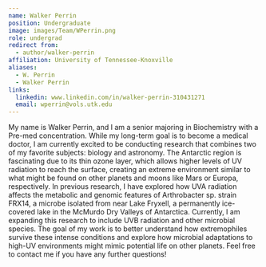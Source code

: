 ```yaml
---
name: Walker Perrin
position: Undergraduate
image: images/Team/WPerrin.png
role: undergrad
redirect from:
  - author/walker-perrin    
affiliation: University of Tennessee-Knoxville
aliases:
  - W. Perrin
  - Walker Perrin
links:
  linkedin: www.linkedin.com/in/walker-perrin-310431271
  email: wperrin@vols.utk.edu
---
```


My name is Walker Perrin, and I am a senior majoring in Biochemistry with a Pre-med concentration. While my long-term goal is to become a medical doctor, I am currently excited to be conducting research that combines two of my favorite subjects: biology and astronomy. The Antarctic region is fascinating due to its thin ozone layer, which allows higher levels of UV radiation to reach the surface, creating an extreme environment similar to what might be found on other planets and moons like Mars or Europa, respectively. In previous research, I have explored how UVA radiation affects the metabolic and genomic features of Arthrobacter sp. strain FRX14, a microbe isolated from near Lake Fryxell, a permanently ice-covered lake in the McMurdo Dry Valleys of Antarctica. Currently, I am expanding this research to include UVB radiation and other microbial species. The goal of my work is to better understand how extremophiles survive these intense conditions and explore how microbial adaptations to high-UV environments might mimic potential life on other planets. Feel free to contact me if you have any further questions!
